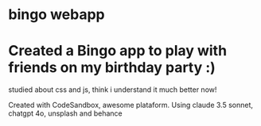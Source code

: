 # bingo webapp
# Created a Bingo app to play with friends on my birthday party :)

studied about css and js, think i understand it much better now!

Created with CodeSandbox, awesome plataform.
Using claude 3.5 sonnet, chatgpt 4o, unsplash and behance
